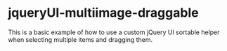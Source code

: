 jqueryUI-multiimage-draggable
=============================

This is a basic example of how to use a custom jQuery UI sortable helper when selecting multiple items and dragging them.
